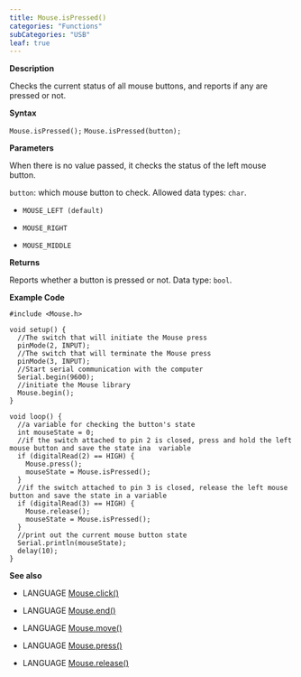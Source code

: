 ```yaml
---
title: Mouse.isPressed()
categories: "Functions"
subCategories: "USB"
leaf: true
---
```


**Description**

Checks the current status of all mouse buttons, and reports if any are
pressed or not.

**Syntax**

`Mouse.isPressed();`
`Mouse.isPressed(button);`

**Parameters**

When there is no value passed, it checks the status of the left mouse
button.

`button`: which mouse button to check. Allowed data types: `char`.

-   `MOUSE_LEFT (default)`

-   `MOUSE_RIGHT`

-   `MOUSE_MIDDLE`

**Returns**

Reports whether a button is pressed or not. Data type: `bool`.

**Example Code**

    #include <Mouse.h>

    void setup() {
      //The switch that will initiate the Mouse press
      pinMode(2, INPUT);
      //The switch that will terminate the Mouse press
      pinMode(3, INPUT);
      //Start serial communication with the computer
      Serial.begin(9600);
      //initiate the Mouse library
      Mouse.begin();
    }

    void loop() {
      //a variable for checking the button's state
      int mouseState = 0;
      //if the switch attached to pin 2 is closed, press and hold the left mouse button and save the state ina  variable
      if (digitalRead(2) == HIGH) {
        Mouse.press();
        mouseState = Mouse.isPressed();
      }
      //if the switch attached to pin 3 is closed, release the left mouse button and save the state in a variable
      if (digitalRead(3) == HIGH) {
        Mouse.release();
        mouseState = Mouse.isPressed();
      }
      //print out the current mouse button state
      Serial.println(mouseState);
      delay(10);
    }

**See also**

-   LANGUAGE [Mouse.click()](../mouseclick)

-   LANGUAGE [Mouse.end()](../mouseend)

-   LANGUAGE [Mouse.move()](../mousemove)

-   LANGUAGE [Mouse.press()](../mousepress)

-   LANGUAGE [Mouse.release()](../mouserelease)

